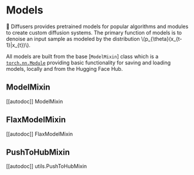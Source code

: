 <!--Copyright 2024 The HuggingFace Team. All rights reserved.

Licensed under the Apache License, Version 2.0 (the "License"); you may not use this file except in compliance with
the License. You may obtain a copy of the License at

http://www.apache.org/licenses/LICENSE-2.0

Unless required by applicable law or agreed to in writing, software distributed under the License is distributed on
an "AS IS" BASIS, WITHOUT WARRANTIES OR CONDITIONS OF ANY KIND, either express or implied. See the License for the
specific language governing permissions and limitations under the License.
-->

# Models

🤗 Diffusers provides pretrained models for popular algorithms and modules to create custom diffusion systems. The primary function of models is to denoise an input sample as modeled by the distribution  \\(p_{\theta}(x_{t-1}|x_{t})\\).

All models are built from the base [`ModelMixin`] class which is a [`torch.nn.Module`](https://pytorch.org/docs/stable/generated/torch.nn.Module.html) providing basic functionality for saving and loading models, locally and from the Hugging Face Hub.

## ModelMixin
[[autodoc]] ModelMixin

## FlaxModelMixin

[[autodoc]] FlaxModelMixin

## PushToHubMixin

[[autodoc]] utils.PushToHubMixin
